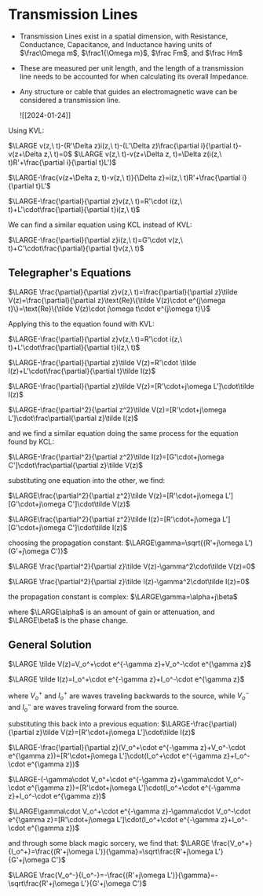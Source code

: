 # Transmission Lines

- Transmission Lines exist in a spatial dimension, with Resistance, Conductance, Capacitance, and Inductance having units of $\frac\Omega m$, $\frac1{\Omega m}$, $\frac Fm$, and $\frac Hm$
- These are measured per unit length, and the length of a transmission line needs to be accounted for when calculating its overall Impedance.
- Any structure or cable that guides an electromagnetic wave can be considered a transmission line.
  
  ![[2024-01-24]]
  
Using KVL:

$\LARGE v(z,\ t)-(R'\Delta z)i(z,\ t)-(L'\Delta z)\frac{\partial i}{\partial t}-v(z+\Delta z,\ t)=0$
$\LARGE v(z,\ t)-v(z+\Delta z, t)=\Delta z(i(z,\ t)R'+\frac{\partial i}{\partial t}L')$

$\LARGE-\frac{v(z+\Delta z, t)-v(z,\ t)}{\Delta z}=i(z,\ t)R'+\frac{\partial i}{\partial t}L'$

$\LARGE-\frac{\partial}{\partial z}v(z,\ t)=R'\cdot i(z,\ t)+L'\cdot\frac{\partial}{\partial t}i(z,\ t)$ 

We can find a similar equation using KCL instead of KVL:

$\LARGE-\frac{\partial}{\partial z}i(z,\ t)=G'\cdot v(z,\ t)+C'\cdot\frac{\partial}{\partial t}v(z,\ t)$

## Telegrapher's Equations

$\LARGE \frac{\partial}{\partial z}v(z,\ t)=\frac{\partial}{\partial z}\tilde V(z)=\frac{\partial}{\partial z}\text{Re}\{\tilde V(z)\cdot e^{j\omega t}\}=\text{Re}\{\tilde V(z)\cdot j\omega t\cdot e^{j\omega t}\}$

Applying this to the equation found with KVL:

$\LARGE-\frac{\partial}{\partial z}v(z,\ t)=R'\cdot i(z,\ t)+L'\cdot\frac{\partial}{\partial t}i(z,\ t)$ 

$\LARGE-\frac{\partial}{\partial z}\tilde V(z)=R'\cdot \tilde I(z)+L'\cdot\frac{\partial}{\partial t}\tilde I(z)$

$\LARGE-\frac{\partial}{\partial z}\tilde V(z)=[R'\cdot+j\omega L']\cdot\tilde I(z)$

$\LARGE-\frac{\partial^2}{\partial z^2}\tilde V(z)=[R'\cdot+j\omega L']\cdot\frac\partial{\partial z}\tilde I(z)$

and we find a similar equation doing the same process for the equation found by KCL:

$\LARGE-\frac{\partial^2}{\partial z^2}\tilde I(z)=[G'\cdot+j\omega C']\cdot\frac\partial{\partial z}\tilde V(z)$

substituting one equation into the other, we find:

$\LARGE\frac{\partial^2}{\partial z^2}\tilde V(z)=[R'\cdot+j\omega L'][G'\cdot+j\omega C']\cdot\tilde V(z)$

$\LARGE\frac{\partial^2}{\partial z^2}\tilde I(z)=[R'\cdot+j\omega L'][G'\cdot+j\omega C']\cdot\tilde I(z)$

choosing the propagation constant:
$\LARGE\gamma=\sqrt{(R'+j\omega L')(G'+j\omega C')}$

$\LARGE \frac{\partial^2}{\partial z}\tilde V(z)-\gamma^2\cdot\tilde V(z)=0$

$\LARGE \frac{\partial^2}{\partial z}\tilde I(z)-\gamma^2\cdot\tilde I(z)=0$

the propagation constant is complex:
$\LARGE\gamma=\alpha+j\beta$

where $\LARGE\alpha$ is an amount of gain or attenuation, and $\LARGE\beta$ is the phase change.

## General Solution

$\LARGE \tilde V(z)=V_o^+\cdot e^{-\gamma z}+V_o^-\cdot e^{\gamma z}$

$\LARGE \tilde I(z)=I_o^+\cdot e^{-\gamma z}+I_o^-\cdot e^{\gamma z}$

where $V_o^+$ and $I_o^+$ are waves traveling backwards to the source, while $V_o^-$ and $I_o^-$ are waves traveling forward from the source.

substituting this back into a previous equation:
$\LARGE-\frac{\partial}{\partial z}\tilde V(z)=[R'\cdot+j\omega L']\cdot\tilde I(z)$

$\LARGE-\frac{\partial}{\partial z}(V_o^+\cdot e^{-\gamma z}+V_o^-\cdot e^{\gamma z})=[R'\cdot+j\omega L']\cdot(I_o^+\cdot e^{-\gamma z}+I_o^-\cdot e^{\gamma z})$

$\LARGE-(-\gamma\cdot V_o^+\cdot e^{-\gamma z}+\gamma\cdot V_o^-\cdot e^{\gamma z})=[R'\cdot+j\omega L']\cdot(I_o^+\cdot e^{-\gamma z}+I_o^-\cdot e^{\gamma z})$

$\LARGE\gamma\cdot V_o^+\cdot e^{-\gamma z}-\gamma\cdot V_o^-\cdot e^{\gamma z}=[R'\cdot+j\omega L']\cdot(I_o^+\cdot e^{-\gamma z}+I_o^-\cdot e^{\gamma z})$


and through some black magic sorcery, we find that:
$\LARGE \frac{V_o^+}{I_o^+}=\frac{(R'+j\omega L')}{\gamma}=\sqrt\frac{R'+j\omega L'}{G'+j\omega C'}$

$\LARGE \frac{V_o^-}{I_o^-}=-\frac{(R'+j\omega L')}{\gamma}=-\sqrt\frac{R'+j\omega L'}{G'+j\omega C'}$

